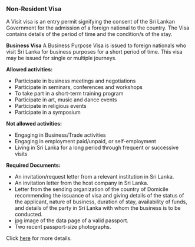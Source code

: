 ### Non-Resident Visa

A Visit visa is an entry permit signifying the consent of the Sri Lankan Government for the admission of a foreign national to the country. The Visa contains details of the period of time and the condition/s of the stay.

**Business Visa**
A Business Purpose Visa is issued to foreign nationals who visit Sri Lanka for business purposes for a short period of time. This visa may be issued for single or multiple journeys.

**Allowed activities:**
* Participate in business meetings and negotiations
* Participate in seminars, conferences and workshops
* To take part in a short-term training program
* Participate in art, music and dance events
* Participate in religious events
* Participate in a symposium

**Not allowed activities:**
* Engaging in Business/Trade activities
* Engaging in employment paid/unpaid, or self-employment
* Living in Sri Lanka for a long period through frequent or successive visits

**Required Documents:**
* An invitation/request letter from a relevant institution in Sri Lanka.
* An invitation letter from the host company in Sri Lanka.
* Letter from the sending organization of the country of Domicile recommending the issuance of visa and giving details of the status of the applicant, nature of business, duration of stay, availability of funds, and details of the party in Sri Lanka with whom the business is to be conducted.
* jpg image of the data page of a valid passport.
* Two recent passport-size photographs.

Click [here](https://www.immigration.gov.lk/pages_e.php?id=62) for more details.
